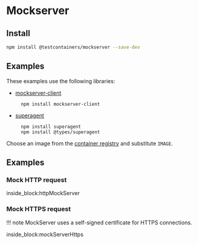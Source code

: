 # Mockserver

## Install

```bash
npm install @testcontainers/mockserver --save-dev
```

## Examples

These examples use the following libraries:

- [mockserver-client](https://www.npmjs.com/package/mockserver-client)

        npm install mockserver-client

- [superagent](https://www.npmjs.com/package/superagent)

        npm install superagent
        npm install @types/superagent

Choose an image from the [container registry](https://hub.docker.com/r/mockserver/mockserver) and substitute `IMAGE`.

## Examples

### Mock HTTP request

<!--codeinclude-->
[](../../packages/modules/mockserver/src/mockserver-container.test.ts) inside_block:httpMockServer
<!--/codeinclude-->

### Mock HTTPS request

!!! note
    MockServer uses a self-signed certificate for HTTPS connections.

<!--codeinclude-->
[](../../packages/modules/mockserver/src/mockserver-container.test.ts) inside_block:mockServerHttps
<!--/codeinclude-->
